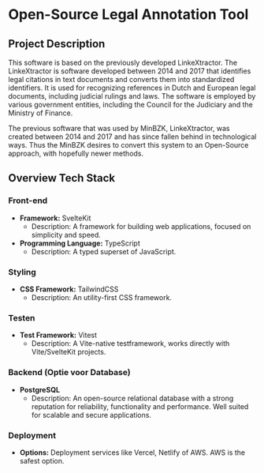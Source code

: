 # Open-Source Legal Annotation Tool

## Project Description
This software is based on the previously developed LinkeXtractor.
The LinkeXtractor is software developed between 2014 and 2017 that identifies legal citations in text documents and converts them into standardized identifiers. It is used for recognizing references in Dutch and European legal documents, including judicial rulings and laws. The software is employed by various government entities, including the Council for the Judiciary and the Ministry of Finance.

The previous software that was used by MinBZK, LinkeXtractor, was created between 2014 and 2017 and has since fallen behind in technological ways. Thus the MinBZK desires to convert this system to an Open-Source approach, with hopefully newer methods.

## Overview Tech Stack

### Front-end
- **Framework:** SvelteKit
    - Description: A framework for building web applications, focused on simplicity and speed.
- **Programming Language:** TypeScript
    - Description: A typed superset of JavaScript.

### Styling
- **CSS Framework:** TailwindCSS
    - Description: An utility-first CSS framework.

### Testen
- **Test Framework:** Vitest
    - Description: A Vite-native testframework, works directly with Vite/SvelteKit projects.

### Backend (Optie voor Database)
- **PostgreSQL**
    - Description: An open-source relational database with a strong reputation for reliability, functionality and performance. Well suited for scalable and secure applications.

### Deployment
- **Options:** Deployment services like Vercel, Netlify of AWS. AWS is the safest option.
